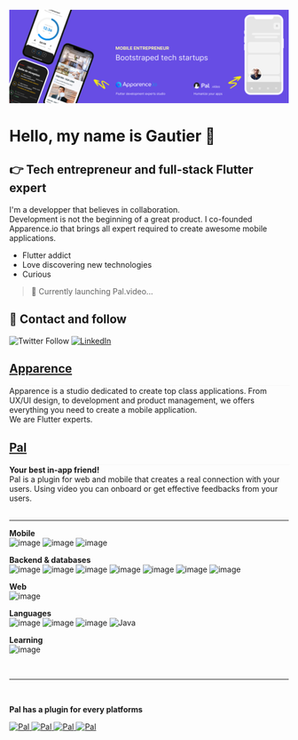 <a href="https://apparence.io"><img src="https://github.com/g-apparence/g-apparence/blob/main/res/header.png?raw=true" alt="Apparence.io logo"></a>

# Hello, my name is Gautier 👋
## 👉 Tech entrepreneur and full-stack Flutter expert
I'm a developper that believes in collaboration. 
<br>
Development is not the beginning of a great product. I co-founded Apparence.io that brings all expert required to create awesome mobile applications.<br> 
- Flutter addict
- Love discovering new technologies
- Curious 

> 🚀 Currently launching Pal.video...

## 💬  Contact and follow
![Twitter Follow](https://img.shields.io/twitter/follow/mcflydev?color=blue&logo=twitter&logoColor=white&style=for-the-badge)
[![LinkedIn](https://img.shields.io/badge/linkedin-gautier-blue?style=for-the-badge&logo=linkedin&logoColor=white&labelColor=101010)](https://www.linkedin.com/in/gautier-siclon/)


## [Apparence](https://apparence.io)
<div style="width:100%; border:0.1rem #fafafa solid;"></div>
Apparence is a studio dedicated to create top class applications.
From UX/UI design, to development and product management, we offers everything you need to create a mobile application.<br>
We are Flutter experts.<br>

## [Pal](https://pal.video)
<div style="width:100%; border:0.1rem #fafafa solid;"></div>
<strong>Your best in-app friend!</strong><br>
Pal is a plugin for web and mobile that creates a real connection with your users. Using video you can onboard or get effective feedbacks from your users.<br>
<br>


------------

**Mobile**<br/>
![image](https://img.shields.io/badge/Flutter-02569B?style=for-the-badge&logo=flutter&logoColor=white)
![image](https://img.shields.io/badge/Android-3DDC84?style=for-the-badge&logo=android&logoColor=white)
![image](https://img.shields.io/badge/iOS-000000?style=for-the-badge&logo=ios&logoColor=white)

**Backend & databases**<br/>
![image](https://img.shields.io/badge/Quarkus-000000?style=for-the-badge&logo=quarkus)
![image](https://img.shields.io/badge/Spring-6DB33F?style=for-the-badge&logo=spring&logoColor=white)
![image](https://img.shields.io/badge/firebase-ffca28?style=for-the-badge&logo=firebase&logoColor=black)
![image](https://img.shields.io/badge/PostgreSQL-316192?style=for-the-badge&logo=postgresql&logoColor=white)
![image](https://img.shields.io/badge/MySQL-005C84?style=for-the-badge&logo=mysql&logoColor=white)
![image](https://img.shields.io/badge/Cassandra-1287B1?style=for-the-badge&logo=apache%20cassandra&logoColor=white)
![image](https://img.shields.io/badge/Elastic_Search-005571?style=for-the-badge&logo=elasticsearch&logoColor=white)

**Web**<br/>
![image](https://img.shields.io/badge/Angular-DD0031?style=for-the-badge&logo=angular&logoColor=white)

**Languages**<br/>
![image](https://img.shields.io/badge/Dart-0175C2?style=for-the-badge&logo=dart&logoColor=white)
![image](https://img.shields.io/badge/TypeScript-007ACC?style=for-the-badge&logo=typescript&logoColor=white)
![image](https://img.shields.io/badge/Kotlin-0095D5?&style=for-the-badge&logo=kotlin&logoColor=white)
![Java](https://img.shields.io/badge/Java-007396?style=for-the-badge&logo=java&logoColor=white&labelColor=101010)

**Learning**<br/>
![image](https://img.shields.io/badge/Rust-black?style=for-the-badge&logo=rust&logoColor=#E57324)

<br>

-----

<br>

__Pal has a plugin for every platforms__
<!-- <div>
  <p>
    <a href="https://github.com/Apparence-io/CamerAwesome">
      <img src="https://github-readme-stats.vercel.app/api/pin/?username=Apparence-io&repo=CamerAwesome" alt="Camerawesome flutter camera plugin" />
    </a>
    <a href="https://github.com/Apparence-io/gate">
      <img src="https://github-readme-stats.vercel.app/api/pin/?username=Apparence-io&repo=gate" alt="dart and flutter dependency injection package" />
    </a>
    <a href="https://github.com/Apparence-io/bart">
      <img src="https://github-readme-stats.vercel.app/api/pin/?username=Apparence-io&repo=bart" alt="flutter easy bottom navigation package" />
    </a>
    <a href="https://github.com/Pal-video/">
      <img src="https://github-readme-stats.vercel.app/api/pin/?username=Pal-video&repo=Pal-video" alt="Pal " />
    </a>
  </p>
</div> -->
<div>
  <p>
    <a href="https://github.com/Pal-video/">
      <img src="https://github-readme-stats.vercel.app/api/pin/?username=Pal-video&repo=pal-flutter-plugin" alt="Pal " />
    </a>
    <a href="https://github.com/Pal-video/">
      <img src="https://github-readme-stats.vercel.app/api/pin/?username=Pal-video&repo=pal-web-plugin" alt="Pal " />
    </a>
    <a href="https://github.com/Pal-video/">
      <img src="https://github-readme-stats.vercel.app/api/pin/?username=Pal-video&repo=pal-android-plugin" alt="Pal " />
    </a>
    <a href="https://github.com/Pal-video/">
      <img src="https://github-readme-stats.vercel.app/api/pin/?username=Pal-video&repo=pal-ios-plugin" alt="Pal " />
    </a>
  </p>
</div>



